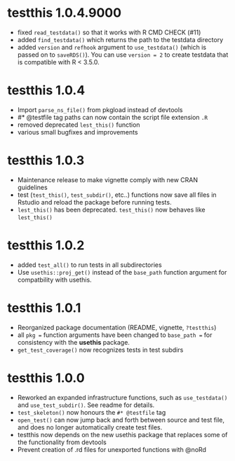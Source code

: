 # testthis 1.0.4.9000

* fixed `read_testdata()` so that it works with R CMD CHECK (#11)
* added `find_testdata()` which returns the path to the testdata directory
* added `version` and `refhook` argument to `use_testdata()` (which is passed
  on to `saveRDS()`). You can use `version = 2` to create testdata that is
  compatible with R < 3.5.0.



# testthis 1.0.4

* Import `parse_ns_file()` from pkgload instead of devtools
* #* @testfile tag paths can now contain the script file extension `.R`
* removed deprecated `lest_this()` function
* various small bugfixes and improvements



# testthis 1.0.3

* Maintenance release to make vignette comply with new CRAN guidelines
* test (`test_this()`, `test_subdir()`, etc..) functions now save all files in 
  Rstudio and reload the package before running tests.
* `lest_this()` has been deprecated. `test_this()` now behaves like 
  `lest_this()`
  
  
  

# testthis 1.0.2

* added `test_all()` to run tests in all subdirectories
* Use `usethis::proj_get()` instead of the `base_path` function argument for
  compatbility with usethis.




# testthis 1.0.1

* Reorganized package documentation (README, vignette, `?testthis`)
* all `pkg =` function arguments have been changed to `base_path =` for
  consistency with the **usethis** package.
* `get_test_coverage()` now recognizes tests in test subdirs




# testthis 1.0.0

* Reworked an expanded infrastructure functions, such as `use_testdata()` and
  `use_test_subdir()`. See readme for details.
* `test_skeleton()` now honours the `#* @testfile` tag
* `open_test()` can now jump back and forth between source and test file, and
  does no longer automatically create test files.
* testthis now depends on the new usethis package that replaces some of the
  functionality from devtools
* Prevent creation of .rd files for unexported functions with @noRd
